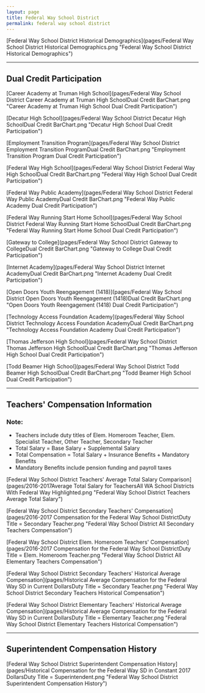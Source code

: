 ```yaml
---
layout: page
title: Federal Way School District
permalink: federal way school district
---
```



[Federal Way School District Historical Demographics](pages/Federal Way School District Historical Demographics.png "Federal Way School District Historical Demographics")

___

## Dual Credit Participation

[Career Academy at Truman High School](pages/Federal Way School District Career Academy at Truman High SchoolDual Credit BarChart.png "Career Academy at Truman High School Dual Credit Participation")

[Decatur High School](pages/Federal Way School District Decatur High SchoolDual Credit BarChart.png "Decatur High School Dual Credit Participation")

[Employment Transition Program](pages/Federal Way School District Employment Transition ProgramDual Credit BarChart.png "Employment Transition Program Dual Credit Participation")

[Federal Way High School](pages/Federal Way School District Federal Way High SchoolDual Credit BarChart.png "Federal Way High School Dual Credit Participation")

[Federal Way Public Academy](pages/Federal Way School District Federal Way Public AcademyDual Credit BarChart.png "Federal Way Public Academy Dual Credit Participation")

[Federal Way Running Start Home School](pages/Federal Way School District Federal Way Running Start Home SchoolDual Credit BarChart.png "Federal Way Running Start Home School Dual Credit Participation")

[Gateway to College](pages/Federal Way School District Gateway to CollegeDual Credit BarChart.png "Gateway to College Dual Credit Participation")

[Internet Academy](pages/Federal Way School District Internet AcademyDual Credit BarChart.png "Internet Academy Dual Credit Participation")

[Open Doors Youth Reengagement (1418)](pages/Federal Way School District Open Doors Youth Reengagement (1418)Dual Credit BarChart.png "Open Doors Youth Reengagement (1418) Dual Credit Participation")

[Technology Access Foundation Academy](pages/Federal Way School District Technology Access Foundation AcademyDual Credit BarChart.png "Technology Access Foundation Academy Dual Credit Participation")

[Thomas Jefferson High School](pages/Federal Way School District Thomas Jefferson High SchoolDual Credit BarChart.png "Thomas Jefferson High School Dual Credit Participation")

[Todd Beamer High School](pages/Federal Way School District Todd Beamer High SchoolDual Credit BarChart.png "Todd Beamer High School Dual Credit Participation")


___

## Teachers' Compensation Information
### Note:
- Teachers include duty titles of Elem. Homeroom Teacher, Elem. Specialist Teacher, Other Teacher, Secondary Teacher
- Total Salary = Base Salary + Supplemental Salary
- Total Compensation = Total Salary + Insurance Benefits + Mandatory Benefits
- Mandatory Benefits include pension funding and payroll taxes

[Federal Way School District Teachers' Average Total Salary Comparison](pages/2016-2017Average Total Salary for TeachersAll WA School Districts With Federal Way Highlighted.png "Federal Way School District Teachers Average Total Salary")

[Federal Way School District Secondary Teachers' Compensation](pages/2016-2017 Compensation for the Federal Way School DistrictDuty Title = Secondary Teacher.png "Federal Way School District All Secondary Teachers Compensation")

[Federal Way School District Elem. Homeroom Teachers' Compensation](pages/2016-2017 Compensation for the Federal Way School DistrictDuty Title = Elem. Homeroom Teacher.png "Federal Way School District All Elementary Teachers Compensation")

[Federal Way School District Secondary Teachers' Historical Average Compensation](pages/Historical Average Compensation for the Federal Way SD in Current DollarsDuty Title = Secondary Teacher.png "Federal Way School District Secondary Teachers Historical Compensation")

[Federal Way School District Elementary Teachers' Historical Average Compensation](pages/Historical Average Compensation for the Federal Way SD in Current DollarsDuty Title = Elementary Teacher.png "Federal Way School District Elementary Teachers Historical Compensation")


___

## Superintendent Compensation History

[Federal Way School District Superintendent Compensation History](pages/Historical Compensation for the Federal Way SD in Constant 2017 DollarsDuty Title = Superintendent.png "Federal Way School District Superintendent Compensation History")

